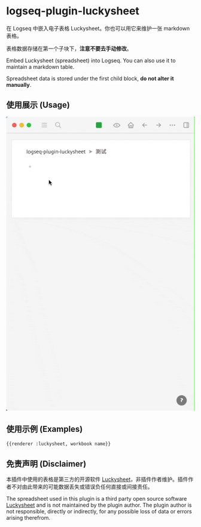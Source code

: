 # logseq-plugin-luckysheet

在 Logseq 中嵌入电子表格 Luckysheet。你也可以用它来维护一张 markdown 表格。

表格数据存储在第一个子块下，**注意不要去手动修改**。

Embed Luckysheet (spreadsheet) into Logseq. You can also use it to maintain a markdown table.

Spreadsheet data is stored under the first child block, **do not alter it manually**.

## 使用展示 (Usage)

![demo](demo.gif)

## 使用示例 (Examples)

```
{{renderer :luckysheet, workbook name}}
```

## 免责声明 (Disclaimer)

本插件中使用的表格是第三方的开源软件 [Luckysheet](https://github.com/mengshukeji/Luckysheet)，非插件作者维护。插件作者不对由此带来的可能数据丢失或错误负任何直接或间接责任。

The spreadsheet used in this plugin is a third party open source software [Luckysheet](https://github.com/mengshukeji/Luckysheet) and is not maintained by the plugin author. The plugin author is not responsible, directly or indirectly, for any possible loss of data or errors arising therefrom.

